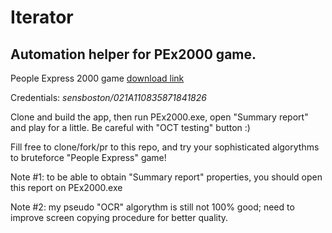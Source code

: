 # Iterator
## Automation helper for PEx2000 game.

People Express 2000 game [download link](https://wwwfiles.blob.core.windows.net/downloads/Pex2000_Setup.exe)

Credentials: *sensboston/021A110835871841826*

Clone and build the app, then run PEx2000.exe, open "Summary report" and play for a little. Be careful with "OCT testing" button :)

Fill free to clone/fork/pr to this repo, and try your sophisticated algorythms to bruteforce "People Express" game!

Note #1: to be able to obtain "Summary report" properties, you should open this report on PEx2000.exe

Note #2: my pseudo "OCR" algorythm is still not 100% good; need to improve screen copying procedure for better quality.
